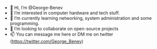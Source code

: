 - 👋 Hi, I’m @George-Benev
- 👀 I’m interested in computer hardware and tech stuff.
- 🌱 I’m currently learning networking, system administration and some programming.
- 💞️ I’m looking to collaborate on open-source projects
- 📫 You can message me here or DM me on twitter (https://twitter.com/George_Benev)

<!---
George-Benev/George-Benev is a ✨ special ✨ repository because its `README.md` (this file) appears on your GitHub profile.
You can click the Preview link to take a look at your changes.
--->
